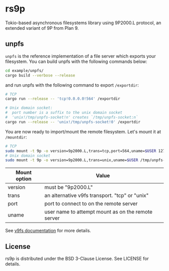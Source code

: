 # rs9p

Tokio-based asynchronous filesystems library using 9P2000.L protocol, an extended variant of 9P from Plan 9.

## unpfs

`unpfs` is the reference implementation of a file server which exports your filesystem.
You can build unpfs with the following commands below:

```bash
cd example/unpfs/
cargo build --verbose --release
```

and run unpfs with the following command to export `/exportdir`:

```bash
# TCP
cargo run --release -- 'tcp!0.0.0.0!564' /exportdir

# Unix domain socket:
#  port number is a suffix to the unix domain socket
#  'unix!/tmp/unpfs-socket!n' creates `/tmp/unpfs-socket:n`
cargo run --release -- 'unix!/tmp/unpfs-socket!0' /exportdir
```

You are now ready to import/mount the remote filesystem.
Let's mount it at `/mountdir`:

```bash
# TCP
sudo mount -t 9p -o version=9p2000.L,trans=tcp,port=564,uname=$USER 127.0.0.1 /mountdir
# Unix domain socket
sudo mount -t 9p -o version=9p2000.L,trans=unix,uname=$USER /tmp/unpfs-socket:0 /mountdir
```

| Mount option | Value                                              |
| ------------ | -------------------------------------------------- |
| version      | must be "9p2000.L"                                 |
| trans        | an alternative v9fs transport. "tcp" or "unix"     |
| port         | port to connect to on the remote server            |
| uname        | user name to attempt mount as on the remote server |

See [v9fs documentation](https://www.kernel.org/doc/Documentation/filesystems/9p.txt) for more details.

## License

rs9p is distributed under the BSD 3-Clause License.
See LICENSE for details.
